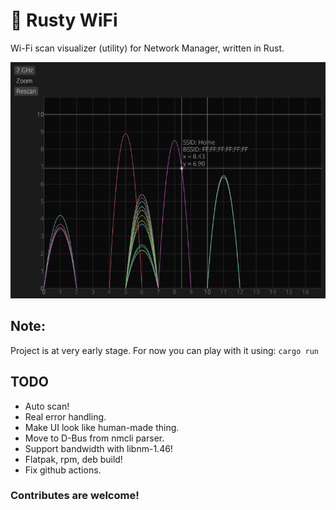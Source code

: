 # 📡 Rusty WiFi
Wi-Fi scan visualizer (utility) for Network Manager, written in Rust.

<img src="media/preview.png">

## Note:
Project is at very early stage. For now you can play with it using:
```cargo run```

## TODO
- Auto scan!
- Real error handling.
- Make UI look like human-made thing.
- Move to D-Bus from nmcli parser.
- Support bandwidth with libnm-1.46!
- Flatpak, rpm, deb build!
- Fix github actions.

### Contributes are welcome!
